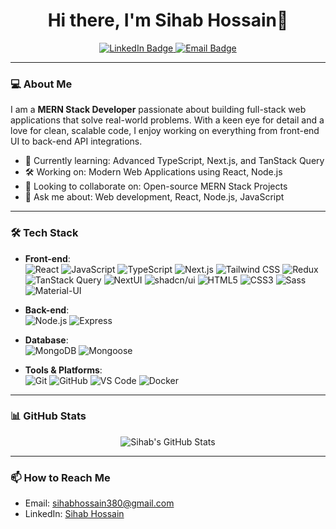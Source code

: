 <h1 align="center">Hi there, I'm Sihab Hossain👋</h1>

<p align="center">
 <a href="https://www.linkedin.com/in/sihab-hossain-a46981226/" target="_blank">
    <img src="https://img.shields.io/badge/LinkedIn-0A66C2?style=for-the-badge&logo=linkedin&logoColor=white" alt="LinkedIn Badge"/>
  </a>
  <a href="mailto:sihabhossain380@gmail.com">
    <img src="https://img.shields.io/badge/Email-D14836?style=for-the-badge&logo=gmail&logoColor=white" alt="Email Badge"/>
  </a>
</p>

---

### 💻 About Me

I am a **MERN Stack Developer** passionate about building full-stack web applications that solve real-world problems. With a keen eye for detail and a love for clean, scalable code, I enjoy working on everything from front-end UI to back-end API integrations. 

- 🌱 Currently learning: Advanced TypeScript, Next.js, and TanStack Query
- 🛠️ Working on: Modern Web Applications using React, Node.js
- 👯 Looking to collaborate on: Open-source MERN Stack Projects
- 💬 Ask me about: Web development, React, Node.js, JavaScript

---

### 🛠️ Tech Stack

- **Front-end**:  
  ![React](https://img.shields.io/badge/-React-61DAFB?style=flat&logo=react&logoColor=white) 
  ![JavaScript](https://img.shields.io/badge/-JavaScript-F7DF1E?style=flat&logo=javascript&logoColor=black) 
  ![TypeScript](https://img.shields.io/badge/-TypeScript-3178C6?style=flat&logo=typescript&logoColor=white) 
  ![Next.js](https://img.shields.io/badge/-Next.js-000000?style=flat&logo=next.js&logoColor=white) 
  ![Tailwind CSS](https://img.shields.io/badge/-Tailwind%20CSS-38B2AC?style=flat&logo=tailwind-css&logoColor=white)
  ![Redux](https://img.shields.io/badge/-Redux-764ABC?style=flat&logo=redux&logoColor=white)
  ![TanStack Query](https://img.shields.io/badge/-TanStack%20Query-FF4154?style=flat&logo=react-query&logoColor=white)
  ![NextUI](https://img.shields.io/badge/-NextUI-FF4154?style=flat&logo=nextui&logoColor=white)
  ![shadcn/ui](https://img.shields.io/badge/-shadcn--ui-18181B?style=flat&logo=tailwind-css&logoColor=white)
  ![HTML5](https://img.shields.io/badge/-HTML5-E34F26?style=flat&logo=html5&logoColor=white) 
  ![CSS3](https://img.shields.io/badge/-CSS3-1572B6?style=flat&logo=css3&logoColor=white) 
  ![Sass](https://img.shields.io/badge/-Sass-CC6699?style=flat&logo=sass&logoColor=white)
  ![Material-UI](https://img.shields.io/badge/-Material--UI-0081CB?style=flat&logo=material-ui&logoColor=white)

- **Back-end**:  
  ![Node.js](https://img.shields.io/badge/-Node.js-339933?style=flat&logo=node.js&logoColor=white) 
  ![Express](https://img.shields.io/badge/-Express-000000?style=flat&logo=express&logoColor=white)

- **Database**:  
  ![MongoDB](https://img.shields.io/badge/-MongoDB-47A248?style=flat&logo=mongodb&logoColor=white) 
  ![Mongoose](https://img.shields.io/badge/-Mongoose-880000?style=flat&logo=mongodb&logoColor=white)

- **Tools & Platforms**:  
  ![Git](https://img.shields.io/badge/-Git-F05032?style=flat&logo=git&logoColor=white) 
  ![GitHub](https://img.shields.io/badge/-GitHub-181717?style=flat&logo=github&logoColor=white) 
  ![VS Code](https://img.shields.io/badge/-VS%20Code-007ACC?style=flat&logo=visual-studio-code&logoColor=white)
  ![Docker](https://img.shields.io/badge/-Docker-2496ED?style=flat&logo=docker&logoColor=white)

---

### 📊 GitHub Stats

<p align="center">
  <img src="https://github-readme-stats.vercel.app/api?username=sihabhossain&show_icons=true&theme=radical" alt="Sihab's GitHub Stats" />
</p>

---

### 📫 How to Reach Me
- Email: sihabhossain380@gmail.com
- LinkedIn: [Sihab Hossain](https://www.linkedin.com/in/sihab-hossain-a46981226/)
